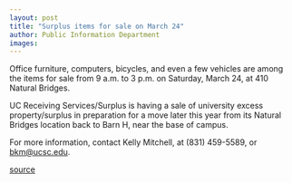 ```yaml
---
layout: post
title: "Surplus items for sale on March 24"
author: Public Information Department
images:
---
```


Office furniture, computers, bicycles, and even a few vehicles are among the items for sale from 9 a.m. to 3 p.m. on Saturday, March 24, at 410 Natural Bridges.

UC Receiving Services/Surplus is having a sale of university excess property/surplus in preparation for a move later this year from its Natural Bridges location back to Barn H, near the base of campus.

For more information, contact Kelly Mitchell, at (831) 459-5589, or [bkm@ucsc.edu][1].  

[1]: mailto:bkm@ucsc.edu

[source](http://www1.ucsc.edu/currents/06-07/03-19/brief-sale.asp "Permalink to brief-sale")
